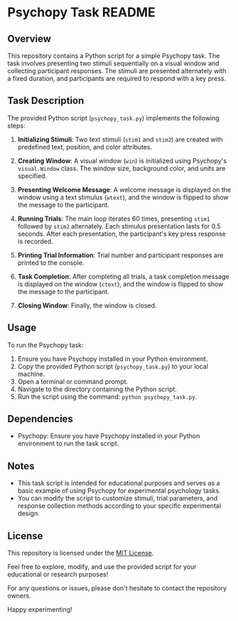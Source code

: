 # Psychopy Task README

## Overview

This repository contains a Python script for a simple Psychopy task. The task involves presenting two stimuli sequentially on a visual window and collecting participant responses. The stimuli are presented alternately with a fixed duration, and participants are required to respond with a key press.

## Task Description

The provided Python script (`psychopy_task.py`) implements the following steps:

1. **Initializing Stimuli**: Two text stimuli (`stim1` and `stim2`) are created with predefined text, position, and color attributes.

2. **Creating Window**: A visual window (`win`) is initialized using Psychopy's `visual.Window` class. The window size, background color, and units are specified.

3. **Presenting Welcome Message**: A welcome message is displayed on the window using a text stimulus (`wtext`), and the window is flipped to show the message to the participant.

4. **Running Trials**: The main loop iterates 60 times, presenting `stim1` followed by `stim2` alternately. Each stimulus presentation lasts for 0.5 seconds. After each presentation, the participant's key press response is recorded.

5. **Printing Trial Information**: Trial number and participant responses are printed to the console.

6. **Task Completion**: After completing all trials, a task completion message is displayed on the window (`ctext`), and the window is flipped to show the message to the participant.

7. **Closing Window**: Finally, the window is closed.

## Usage

To run the Psychopy task:

1. Ensure you have Psychopy installed in your Python environment.
2. Copy the provided Python script (`psychopy_task.py`) to your local machine.
3. Open a terminal or command prompt.
4. Navigate to the directory containing the Python script.
5. Run the script using the command: `python psychopy_task.py`.

## Dependencies

- Psychopy: Ensure you have Psychopy installed in your Python environment to run the task script.

## Notes

- This task script is intended for educational purposes and serves as a basic example of using Psychopy for experimental psychology tasks.
- You can modify the script to customize stimuli, trial parameters, and response collection methods according to your specific experimental design.

## License

This repository is licensed under the [MIT License](LICENSE).

Feel free to explore, modify, and use the provided script for your educational or research purposes!

For any questions or issues, please don't hesitate to contact the repository owners.

Happy experimenting!
